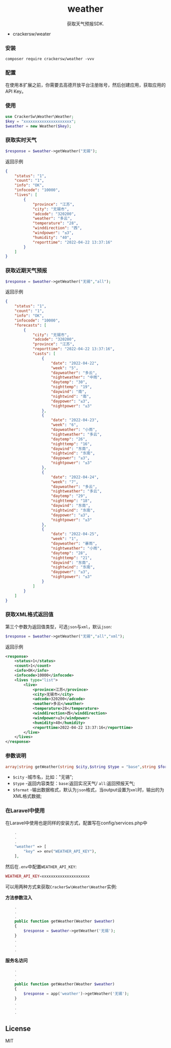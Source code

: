 <h1 align="center"> weather </h1>

<p align="center"> 获取天气预报SDK.</p>

* crackersw/weater

### 安装
```shell
composer require crackersw/weather -vvv
```

### 配置
在使用本扩展之前，你需要去高德开放平台注册账号，然后创建应用，获取应用的API Key。

### 使用
```php
use CrackerSw\Weather\Weather;
$key = "xxxxxxxxxxxxxxxxxxxxx";
$weather = new Weather($key);
```
### 获取实时天气

```php
$response = $weather->getWeather("无锡");
```
返回示例

```json
{
    "status": "1",
    "count": "1",
    "info": "OK",
    "infocode": "10000",
    "lives": [
        {
            "province": "江苏",
            "city": "无锡市",
            "adcode": "320200",
            "weather": "多云",
            "temperature": "28",
            "winddirection": "西",
            "windpower": "≤3",
            "humidity": "40",
            "reporttime": "2022-04-22 13:37:16"
        }
    ]
}
```
### 获取近期天气预报
```php
$response = $weather->getWeather("无锡","all");
```

返回示例

```json
{
    "status": "1",
    "count": "1",
    "info": "OK",
    "infocode": "10000",
    "forecasts": [
        {
            "city": "无锡市",
            "adcode": "320200",
            "province": "江苏",
            "reporttime": "2022-04-22 13:37:16",
            "casts": [
                {
                    "date": "2022-04-22",
                    "week": "5",
                    "dayweather": "多云",
                    "nightweather": "中雨",
                    "daytemp": "30",
                    "nighttemp": "19",
                    "daywind": "南",
                    "nightwind": "南",
                    "daypower": "≤3",
                    "nightpower": "≤3"
                },
                {
                    "date": "2022-04-23",
                    "week": "6",
                    "dayweather": "小雨",
                    "nightweather": "多云",
                    "daytemp": "26",
                    "nighttemp": "16",
                    "daywind": "东南",
                    "nightwind": "东南",
                    "daypower": "≤3",
                    "nightpower": "≤3"
                },
                {
                    "date": "2022-04-24",
                    "week": "7",
                    "dayweather": "多云",
                    "nightweather": "多云",
                    "daytemp": "29",
                    "nighttemp": "18",
                    "daywind": "东南",
                    "nightwind": "东南",
                    "daypower": "≤3",
                    "nightpower": "≤3"
                },
                {
                    "date": "2022-04-25",
                    "week": "1",
                    "dayweather": "暴雨",
                    "nightweather": "小雨",
                    "daytemp": "28",
                    "nighttemp": "21",
                    "daywind": "东南",
                    "nightwind": "东南",
                    "daypower": "≤3",
                    "nightpower": "≤3"
                }
            ]
        }
    ]
}
```
### 获取XML格式返回值
第三个参数为返回值类型，可选`json`与`xml`，默认`json`:
```php
$response = $weather->getWeather("无锡","all","xml");
```
返回示例

```xml
<response>
    <status>1</status>
    <count>1</count>
    <info>OK</info>
    <infocode>10000</infocode>
    <lives type="list">
        <live>
            <province>江苏</province>
            <city>无锡市</city>
            <adcode>320200</adcode>
            <weather>多云</weather>
            <temperature>28</temperature>
            <winddirection>西</winddirection>
            <windpower>≤3</windpower>
            <humidity>40</humidity>
            <reporttime>2022-04-22 13:37:16</reporttime>
        </live>
    </lives>
</response>
```
### 参数说明
```php
array|string getWeather(string $city,$string $type = "base",string $format = "json")
```
* `$city` -城市名，比如："无锡";
* `$type` -返回内容类型：`base`:返回实况天气/ `all`:返回预报天气;
* `$format` -输出数据格式，默认为`json`格式，当output设置为`xml`时，输出的为XML格式数据;

### 在Laravel中使用 
在Laravel中使用也是同样的安装方式，配置写在config/services.php中
```php
    .
    .
    .
    "weather" => [
        "key" => env("WEATHER_API_KEY"),
    ],
```
然后在`.env`中配置`WEATHER_API_KEY`:
```php
WEATHER_API_KEY=xxxxxxxxxxxxxxxxxxxxx
```
可以用两种方式来获取`CrackerSw\Weather\Weather`实例:

**方法参数注入**

```php
    .
    .
    .
    public function getWeather(Weather $weather) 
    {
        $response = $weather->getWeather('无锡');
    }
    .
    .
    .
```

**服务名访问**

```php
    .
    .
    .
    public function getWeather(Weather $weather) 
    {
        $response = app('weather')->getWeather('无锡');
    }
    .
    .
    .
```

## License

MIT